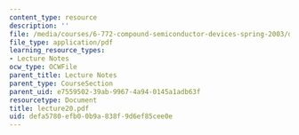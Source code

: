 ```yaml
---
content_type: resource
description: ''
file: /media/courses/6-772-compound-semiconductor-devices-spring-2003/defa5780efb00b9a838f9d6ef85cee0e_lecture20.pdf
file_type: application/pdf
learning_resource_types:
- Lecture Notes
ocw_type: OCWFile
parent_title: Lecture Notes
parent_type: CourseSection
parent_uid: e7559502-39ab-9967-4a94-0145a1adb63f
resourcetype: Document
title: lecture20.pdf
uid: defa5780-efb0-0b9a-838f-9d6ef85cee0e
---
```

